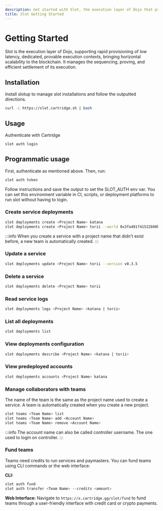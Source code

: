 ```yaml
---
description: Get started with Slot, the execution layer of Dojo that provides low latency, dedicated, provable execution contexts for blockchain applications.
title: Slot Getting Started
---
```


# Getting Started

Slot is the execution layer of Dojo, supporting rapid provisioning of low latency, dedicated, provable execution contexts, bringing horizontal scalability to the blockchain. It manages the sequencing, proving, and efficient settlement of its execution.

## Installation

Install slotup to manage slot installations and follow the outputted directions.

```sh
curl -L https://slot.cartridge.sh | bash
```

## Usage

Authenticate with Cartridge

```sh
slot auth login
```

## Programmatic usage

First, authenticate as mentioned above. Then, run:

```sh
slot auth token
```

Follow instructions and save the output to set the SLOT_AUTH env var.
You can set this environment variable in CI, scripts, or deployment platforms to run slot without having to login.

### Create service deployments

```sh
slot deployments create <Project Name> katana
slot deployments create <Project Name> torii --world 0x3fa481f41522b90b3684ecfab7650c259a76387fab9c380b7a959e3d4ac69f
```

:::info
When you create a service with a project name that didn't exist before, a new team is automatically created.
:::

### Update a service

```sh
slot deployments update <Project Name> torii --version v0.3.5
```

### Delete a service

```sh
slot deployments delete <Project Name> torii
```

### Read service logs

```sh
slot deployments logs <Project Name> <katana | torii>
```

### List all deployments

```sh
slot deployments list
```

### View deployments configuration

```sh
slot deployments describe <Project Name> <katana | torii>
```

### View predeployed accounts

```sh
slot deployments accounts <Project Name> katana
```

### Manage collaborators with teams

The name of the team is the same as the project name used to create a service. A team is automatically created when you create a new project.

```sh
slot teams <Team Name> list
slot teams <Team Name> add <Account Name>
slot teams <Team Name> remove <Account Name>
```

:::info
The account name can also be called controller username. The one used to login on controller.
:::

### Fund teams

Teams need credits to run services and paymasters. You can fund teams using CLI commands or the web interface:

**CLI:**
```sh
slot auth fund
slot auth transfer <Team Name> --credits <amount>
```

**Web Interface:**
Navigate to `https://x.cartridge.gg/slot/fund` to fund teams through a user-friendly interface with credit card or crypto payments.
